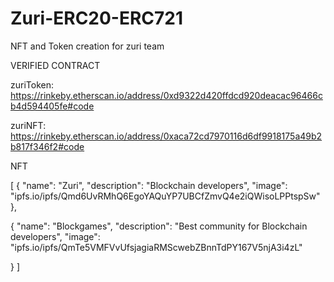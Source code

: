 # Zuri-ERC20-ERC721
NFT and Token creation for zuri team

VERIFIED CONTRACT

zuriToken:
https://rinkeby.etherscan.io/address/0xd9322d420ffdcd920deacac96466cb4d594405fe#code

zuriNFT:
https://rinkeby.etherscan.io/address/0xaca72cd7970116d6df9918175a49b2b817f346f2#code


NFT 

[ {
  "name": "Zuri",
  "description": "Blockchain developers",
  "image": "ipfs.io/ipfs/Qmd6UvRMhQ6EgoYAQuYP7UBCfZmvQ4e2iQWisoLPPtspSw"
  }, 

  {
  "name": "Blockgames",
  "description": "Best community for Blockchain developers",
  "image": "ipfs.io/ipfs/QmTe5VMFVvUfsjagiaRMScwebZBnnTdPY167V5njA3i4zL"
    
  }
]
